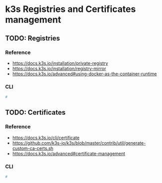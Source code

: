 # k3s Registries and Certificates management

## TODO:  Registries

### Reference

- <https://docs.k3s.io/installation/private-registry>
- <https://docs.k3s.io/installation/registry-mirror>
- <https://docs.k3s.io/advanced#using-docker-as-the-container-runtime>

### CLI

```sh
#
```

## TODO: Certificates

<!-- markdownlint-disable MD024 -->
### Reference
<!-- markdownlint-enable MD024 -->

- <https://docs.k3s.io/cli/certificate>
- <https://github.com/k3s-io/k3s/blob/master/contrib/util/generate-custom-ca-certs.sh>
- <https://docs.k3s.io/advanced#certificate-management>

<!-- markdownlint-disable MD024 -->
### CLI
<!-- markdownlint-enable MD024 -->

```sh
#
```
